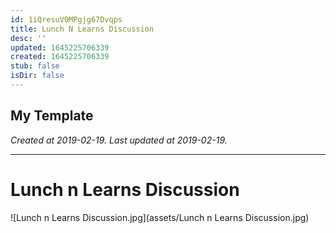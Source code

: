 ```yaml
---
id: 1iQresuV0MPgjg67Dvqps
title: Lunch N Learns Discussion
desc: ''
updated: 1645225706339
created: 1645225706339
stub: false
isDir: false
---
```

My Template
---

_Created at 2019-02-19._
_Last updated at 2019-02-19._




---

# Lunch n Learns Discussion


![Lunch n Learns Discussion.jpg](assets/Lunch n Learns Discussion.jpg)

